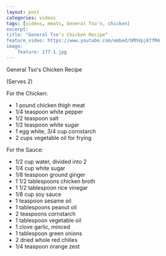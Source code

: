 ```yaml
---
layout: post
categories: videos
tags: [videos, meats, General Tso's, chicken]
excerpt: 
title: "General Tso's Chicken Recipe"
feature_video: https://www.youtube.com/embed/bMhVpj87fM4
image:
    feature: 177-1.jpg
---
```


General Tso's Chicken Recipe 

(Serves 2) 

For the Chicken:

- 1 pound chicken thigh meat
- 1/4 teaspoon white pepper
- 1/2 teaspoon salt
- 1/2 teaspoon white sugar
- 1 egg white, 3/4 cup cornstarch
- 2 cups vegetable oil for frying

For the Sauce:

- 1/2 cup water, divided into 2
- 1/4 cup white sugar
- 1/8 teaspoon ground ginger
- 1 1/2 tablespoons chicken broth
- 1 1/2 tablespoon rice vinegar
- 1/8 cup soy sauce
- 1 teaspoon sesame oil
- 1 tablespoons peanut oil
- 2 teaspoons cornstarch
- 1 tablespoon vegetable oil
- 1 clove garlic, minced
- 1 tablespoon green onions
- 2 dried whole red chilies
- 1/4 teaspoon orange zest
